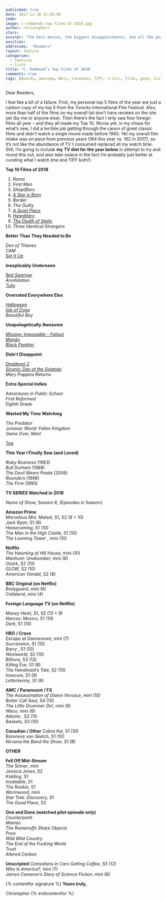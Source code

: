 ```yaml
---
published: true
date: 2017-12-30 12:45:00
imdb: 
image: c-redmonds-top-films-of-2018.jpg
author: christopherr 
stars: 
excerpt: "The best movies, the biggest disappointments, and all the peak television C. Redmond could consume are laid out in his annual year-end round-up."
position: 
addressee:  "Readers"
layout: feature
categories: 
  - features
  - lists
title: "C. Redmond’s Top Films of 2018"
comments: true
tags: [Awards, awesome, Best, Canadian, TIFF, critic, films, good, list, movies, Top films 2018, worst, year end, 2018]
---
```

Dear Readers,

I feel like a bit of a failure. First, my personal top 5 films of the year are just a carbon copy of my top 5 from the Toronto International Film Festival. Also, more than half of the films on my overall list don’t have reviews on the site yet (by me or anyone else). Then there’s the fact I only saw four foreign films all year – and they all made my Top 10. Worse yet, in my chase for what’s new, I did a terrible job getting through the canon of great classic films and didn’t watch a single movie made before 1983. Yet my overall film intake was on pace from previous years (164 this year vs. 162 in 2017), so it’s not like the abundance of TV I consumed replaced all my watch time. Still, I’m going to include **my TV diet for the year below** in attempt to try and round this out, and also take solace in the fact I’m probably just better at curating what I watch (me and TIFF both!).

**Top 10 Films of 2018**

1. _Roma_
2. _First Man_
3. _Shoplifters_
4. [_A Star is Born_](http://www.dearcastandcrew.com/content/2018/10/9/a-star-is-born.html)
5. _Border_
6. _The Guilty_
7. [_A Quiet Place_](http://www.dearcastandcrew.com/content/2018/4/12/a-quiet-place.html)
8. [_Hereditary_](http://www.dearcastandcrew.com/content/2018/7/3/hereditary.html)
9. [_The Death of Stalin_](http://www.dearcastandcrew.com/content/2018/5/7/the-death-of-stalin.html)
10. _Three Identical Strangers_

**Better Than They Needed to Be**

_Den of Thieves_  
_CAM_  
[_Set It Up_](http://www.dearcastandcrew.com/content/2018/7/2/set-it-up.html)

**Inexplicably Underseen**

[_Red Sparrow_](http://www.dearcastandcrew.com/content/2018/3/2/red-sparrow.html)  
_Annihilation_  
[_Tully_](http://www.dearcastandcrew.com/content/2018/5/22/tully.html)

**Overrated Everywhere Else**

[_Halloween_](http://www.dearcastandcrew.com/content/2018/10/23/halloween.html)  
[_Isle of Dogs_](http://www.dearcastandcrew.com/content/2018/4/6/isle-of-dogs.html)  
_Beautiful Boy_

**Unapologetically Awesome**

[_Mission: Impossible - Fallout_](http://www.dearcastandcrew.com/content/2018/8/2/mission-impossible-fallout.html)  
[_Mandy_](http://www.dearcastandcrew.com/content/2018/10/5/mandy.html)  
[_Black Panther_](http://www.dearcastandcrew.com/content/2018/2/17/black-panther.html)

**Didn’t Disappoint**

[_Deadpool 2_](http://www.dearcastandcrew.com/content/2018/6/1/deadpool-2.html)  
[_Sicario: Day of the Solando_](http://www.dearcastandcrew.com/content/2018/7/10/sicario-day-of-the-soldado.html)  
_Mary Poppins Returns_

**Extra Special Indies**

_Adventures in Public School_  
_First Reformed_  
_Eighth Grade_

**Wasted My Time Watching**

_The Predator_  
_Jurassic World: Fallen Kingdom_  
_Game Over, Man!_

[_Tag_](http://www.dearcastandcrew.com/content/2018/6/21/tag.html)

**This Year I Finally Saw (and Loved)**

_Risky Business_ (1983)  
_Bull Durham_ (1988)  
_The Devil Wears Prada_ (2006)  
_Rounders_ (1998)  
_The Firm_ (1993)



**TV SERIES Watched in 2018**

_Name of Show,_ Season #, (Episodes in Season)

**Amazon Prime**  
_Marvelous Mrs. Maisel_, S1, S2 (8 + 10)  
_Jack Ryan_, S1 (8)  
_Homecoming_, S1 (10)  
_The Man in the High Castle_, S1 (10)  
_The Looming Tower_ , mini (10)  

**Netflix**  
_The Haunting of Hill House_, mini (10)  
_Manhunt: Unabomber,_ mini (8)  
_Ozark_, S2 (10)  
_GLOW_, S2 (10)  
_American Vandal_, S2 (8)  

**BBC Original (on Netflix)**  
_Bodyguard_, mini (6)  
_Collateral_, mini (4)

**Foreign Language TV (on Netflix)**  

_Money Heist_, S1, S2 (13 + 9)  
_Narcos: Mexico_, S1 (10)  
_Dark_, S1 (10)  

**HBO / Crave**  
_Escape at Dannemora_, mini (7)  
_Succession_, S1 (10)  
_Barry_ , S1 (10)  
_Westworld_, S2 (10)  
_Billions_, S3 (12)  
_Killing Eve_, S1 (8)  
_The Handmaid’s Tale_, S2 (10)  
_Insecure_, S1 (8)  
_Letterkenny_, S1 (6)  

**AMC / Paramount / FX**  
_The Assassination of Gianni Versace_, mini (10)  
_Better Call Saul_, S4 (10)  
_The Little Drummer Girl_, mini (6)  
_Waco_, mini (6)  
_Atlanta_ , S2 (11)  
_Baskets_, S3 (10)  

**Canadian / Other**
_Cobra Kai_, S1 (10)  
_Baroness von Sketch_, S1 (10)  
_Nirvana the Band the Show_, S1 (8)  

**OTHER**

**Fell Off Mid-Stream**  
_The Sinner_, mini  
_Jessica Jones_, S2  
_Kidding_, S1  
_Insatiable_, S1  
_The Rookie_, S1  
_Wormwood_, mini  
_Star Trek: Discovery_, S1  
_The Good Place_, S2

**One and Done (watched pilot episode only)**  
_Counterpoint_  
_Maniac_  
_The Romanoffs_
_Sharp Objects_  
_Pose_  
_Wild Wild Country_  
_The End of the Fucking World_  
_Trust_  
_Altered Carbon_  

**Unscripted**
_Comedians in Cars Getting Coffee_, S5 (12)  
_Who Is America?,_ mini (7)  
_James Cameron’s Story of Science Fiction_, mini (6)  

{% contentfor signature %}
**Yours truly,**

_Christopher_
{% endcontentfor %}